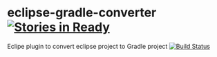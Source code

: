 # eclipse-gradle-converter [![Stories in Ready](https://badge.waffle.io/anbestephen/eclipse-gradle-converter.svg?label=ready&title=Ready)](http://waffle.io/anbestephen/eclipse-gradle-converter)

Eclipe plugin to convert eclipse project to Gradle project  [![Build Status](https://travis-ci.org/anbestephen/eclipse-gradle-converter.svg)](https://travis-ci.org/anbestephen/eclipse-gradle-converter)
